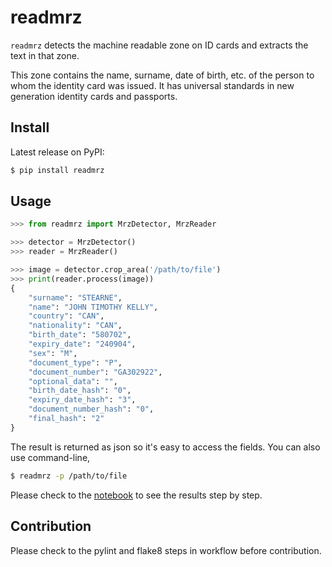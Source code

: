 # readmrz

`readmrz` detects the machine readable zone on ID cards and extracts the text in that zone. 

This zone contains the name, surname, date of birth, etc. of the person to whom the identity card was issued. 
It has universal standards in new generation identity cards and passports.

## Install

Latest release on PyPI:

```zsh
$ pip install readmrz
```

## Usage

```python
>>> from readmrz import MrzDetector, MrzReader

>>> detector = MrzDetector()
>>> reader = MrzReader()

>>> image = detector.crop_area('/path/to/file')
>>> print(reader.process(image))
{
    "surname": "STEARNE",
    "name": "JOHN TIMOTHY KELLY",
    "country": "CAN",
    "nationality": "CAN",
    "birth_date": "580702",
    "expiry_date": "240904",
    "sex": "M",
    "document_type": "P",
    "document_number": "GA302922",
    "optional_data": "",
    "birth_date_hash": "0",
    "expiry_date_hash": "3",
    "document_number_hash": "0",
    "final_hash": "2"
}
```

The result is returned as json so it's easy to access the fields. You can also use command-line,

```zsh
$ readmrz -p /path/to/file
```

Please check to the [notebook](#) to see the results step by step.


## Contribution

Please check to the pylint and flake8 steps in workflow before contribution.
